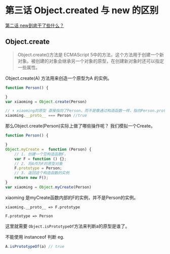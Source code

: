 # 第三话 Object.created 与 new 的区别

[第二话 new到底干了些什么？](new.md)

## Object.create

> Object.create()方法是 ECMAScript 5中的方法，这个方法用于创建一个新对象。被创建的对象会继承另一个对象的原型，在创建新对象时还可以指定一些属性。

Object.create(A) 方法用来创造一个原型为A 的实例。

```js
function Person() {

}
var xiaoming = Object.create(Person)

// ⬇ xiaoming的原型 直接指向了Person，而不是像通过构造函数一样，指向Person.prototype。没有中间商赚差价。
xiaoming.__proto__ === Person //true

```
那么Object.create(Person)实际上做了哪些操作呢？ 我们模拟一个Create。

```js
function Person() {

}
Object.myCreate =  function (Person) {
    // 1. 创建一个空构造函数F， 
    var F = function () {};
    // 2. 将A作为F的原型对象
    F.prototype = Person;
    // 3. 返回这个构造函数的实例
    return new F();
}
var xiaoming = Object.myCreate(Person)
```

xiaoming 是myCreate函数内部的F的实例，并不是Person的实例。


```
xiaoming.__proto__ => F.prototype

F.prototype => Person
```

这里就需要 ```Object.isPrototypeOf```方法来判断a的原型是谁了。

不能使用 instanceof 判断
eg.
```js
A.isPrototypeOf(a) // true
``` 
